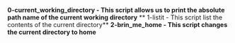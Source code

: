 **0-current_working_directory - This script allows us to print the absolute path name of the current working directory**
** 1-listit - This script list the contents of the current directory**
**2-brin_me_home - This script changes the current directory to home**
